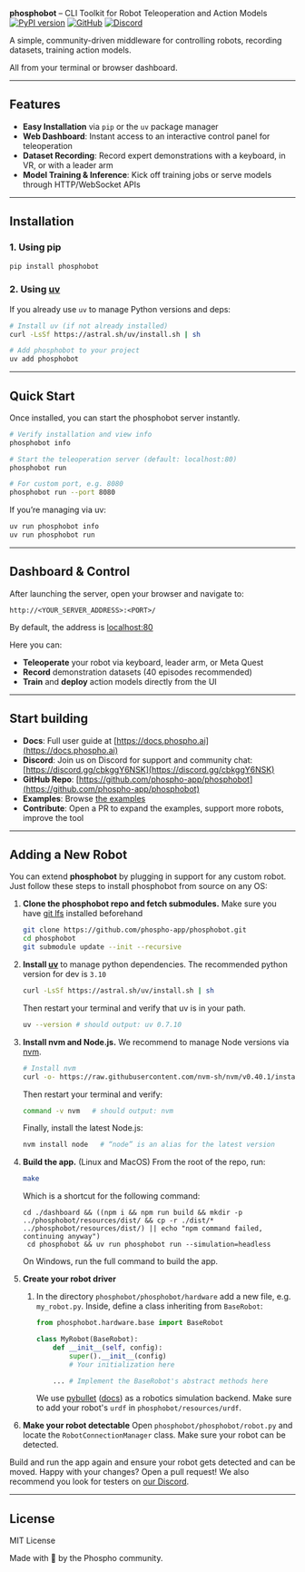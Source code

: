 **phosphobot** – CLI Toolkit for Robot Teleoperation and Action Models
[![PyPI version](https://img.shields.io/pypi/v/phosphobot?style=flat-square)](https://pypi.org/project/phosphobot/)
[![GitHub](https://img.shields.io/badge/GitHub-Repo-blue?style=flat-square)](https://github.com/phospho-app/phosphobot)
[![Discord](https://img.shields.io/discord/1106594252043071509?style=flat-square)](https://discord.gg/cbkggY6NSK)

A simple, community-driven middleware for controlling robots, recording datasets, training action models.

All from your terminal or browser dashboard.

---

## Features

- **Easy Installation** via `pip` or the `uv` package manager
- **Web Dashboard**: Instant access to an interactive control panel for teleoperation
- **Dataset Recording**: Record expert demonstrations with a keyboard, in VR, or with a leader arm
- **Model Training & Inference**: Kick off training jobs or serve models through HTTP/WebSocket APIs

---

## Installation

### 1. Using pip

```bash
pip install phosphobot
```

### 2. Using [uv](https://github.com/astral-sh/uv)

If you already use `uv` to manage Python versions and deps:

```bash
# Install uv (if not already installed)
curl -LsSf https://astral.sh/uv/install.sh | sh

# Add phosphobot to your project
uv add phosphobot
```

---

## Quick Start

Once installed, you can start the phosphobot server instantly.

```bash
# Verify installation and view info
phosphobot info

# Start the teleoperation server (default: localhost:80)
phosphobot run

# For custom port, e.g. 8080
phosphobot run --port 8080
```

If you’re managing via uv:

```bash
uv run phosphobot info
uv run phosphobot run
```

---

## Dashboard & Control

After launching the server, open your browser and navigate to:

```
http://<YOUR_SERVER_ADDRESS>:<PORT>/
```

By default, the address is [localhost:80](localhost:80)

Here you can:

- **Teleoperate** your robot via keyboard, leader arm, or Meta Quest
- **Record** demonstration datasets (40 episodes recommended)
- **Train** and **deploy** action models directly from the UI

---

## Start building

- **Docs**: Full user guide at [https://docs.phospho.ai](https://docs.phospho.ai)
- **Discord**: Join us on Discord for support and community chat: [https://discord.gg/cbkggY6NSK](https://discord.gg/cbkggY6NSK)
- **GitHub Repo**: [https://github.com/phospho-app/phosphobot](https://github.com/phospho-app/phosphobot)
- **Examples**: Browse [the examples](https://github.com/phospho-app/phosphobot/tree/main/examples)
- **Contribute**: Open a PR to expand the examples, support more robots, improve the tool

---

## Adding a New Robot

You can extend **phosphobot** by plugging in support for any custom robot. Just follow these steps to install phosphobot from source on any OS:

1. **Clone the phosphobot repo and fetch submodules.** Make sure you have [git lfs](https://git-lfs.com) installed beforehand

   ```bash
   git clone https://github.com/phospho-app/phosphobot.git
   cd phosphobot
   git submodule update --init --recursive
   ```

2. **Install [uv](https://astral.sh/uv/)** to manage python dependencies. The recommended python version for dev is `3.10`

   ```bash
   curl -LsSf https://astral.sh/uv/install.sh | sh
   ```

   Then restart your terminal and verify that uv is in your path.

   ```bash
   uv --version # should output: uv 0.7.10 
   ```

4. **Install nvm and Node.js.** We recommend to manage Node versions via [nvm](https://github.com/nvm-sh/nvm).

   ```bash
   # Install nvm
   curl -o- https://raw.githubusercontent.com/nvm-sh/nvm/v0.40.1/install.sh | bash
   ```

   Then restart your terminal and verify:

   ```bash
   command -v nvm   # should output: nvm
   ```

   Finally, install the latest Node.js:

   ```bash
   nvm install node   # “node” is an alias for the latest version
   ```

5. **Build the app.** (Linux and MacOS) From the root of the repo, run:

   ```bash
   make
   ```

   Which is a shortcut for the following command:

   ```
   cd ./dashboard && ((npm i && npm run build && mkdir -p ../phosphobot/resources/dist/ && cp -r ./dist/* ../phosphobot/resources/dist/) || echo "npm command failed, continuing anyway") 
	cd phosphobot && uv run phosphobot run --simulation=headless
   ```

   On Windows, run the full command to build the app.

7. **Create your robot driver**

   1. In the directory `phosphobot/phosphobot/hardware` add a new file, e.g. `my_robot.py`. Inside, define a class inheriting from `BaseRobot`:

      ```python
      from phosphobot.hardware.base import BaseRobot

      class MyRobot(BaseRobot):
          def __init__(self, config):
              super().__init__(config)
              # Your initialization here

          ... # Implement the BaseRobot's abstract methods here
      ```

      We use [pybullet](https://pybullet.org/wordpress/) ([docs](https://docs.google.com/document/d/10sXEhzFRSnvFcl3XxNGhnD4N2SedqwdAvK3dsihxVUA/edit?tab=t.0)) as a robotics simulation backend. Make sure to add your robot's `urdf` in `phosphobot/resources/urdf`.

8. **Make your robot detectable**
   Open `phosphobot/phosphobot/robot.py` and locate the `RobotConnectionManager` class. Make sure your robot can be detected.

Build and run the app again and ensure your robot gets detected and can be moved. Happy with your changes? Open a pull request! We also recommend you look for testers on [our Discord](https://discord.gg/cbkggY6NSK).

---

## License

MIT License

Made with 💚 by the Phospho community.
